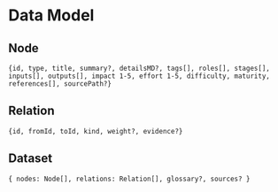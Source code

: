# Data Model

## Node
```
{id, type, title, summary?, detailsMD?, tags[], roles[], stages[], inputs[], outputs[], impact 1-5, effort 1-5, difficulty, maturity, references[], sourcePath?}
```

## Relation
```
{id, fromId, toId, kind, weight?, evidence?}
```

## Dataset
```
{ nodes: Node[], relations: Relation[], glossary?, sources? }
```
